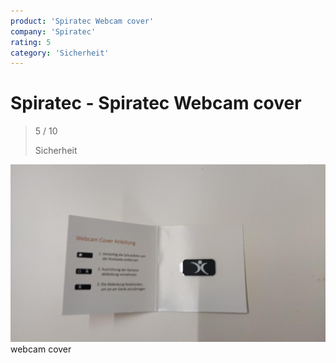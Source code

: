 ```yaml
---
product: 'Spiratec Webcam cover'
company: 'Spiratec'
rating: 5
category: 'Sicherheit'
---
```


# Spiratec - Spiratec Webcam cover
>
> 5 / 10
>
> Sicherheit

![Spiratec Webcam cover](./assets/spiratec-spiratec-webcam-cover-7b8b2a98-fc1b-46a1-ada6-347279521e64.jpg)
webcam cover
